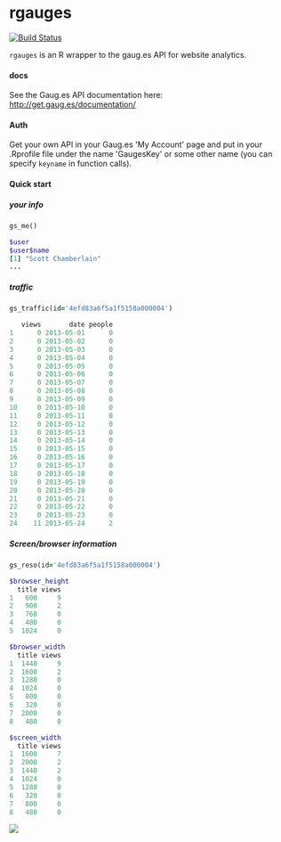 rgauges
=======

[![Build Status](https://api.travis-ci.org/ropensci/rgauges.png)](https://travis-ci.org/ropensci/rgauges)

`rgauges` is an R wrapper to the gaug.es API for website analytics.

#### docs

See the Gaug.es API documentation here: http://get.gaug.es/documentation/

#### Auth

Get your own API in your Gaug.es 'My Account' page and put in your .Rprofile file under the name 'GaugesKey' or some other name (you can specify `keyname` in function calls).

#### Quick start

##### your info

```ruby
gs_me()

$user
$user$name
[1] "Scott Chamberlain"
...
```

##### traffic

```ruby
gs_traffic(id='4efd83a6f5a1f5158a000004')

   views       date people
1      0 2013-05-01      0
2      0 2013-05-02      0
3      0 2013-05-03      0
4      0 2013-05-04      0
5      0 2013-05-05      0
6      0 2013-05-06      0
7      0 2013-05-07      0
8      0 2013-05-08      0
9      0 2013-05-09      0
10     0 2013-05-10      0
11     0 2013-05-11      0
12     0 2013-05-12      0
13     0 2013-05-13      0
14     0 2013-05-14      0
15     0 2013-05-15      0
16     0 2013-05-16      0
17     0 2013-05-17      0
18     0 2013-05-18      0
19     0 2013-05-19      0
20     0 2013-05-20      0
21     0 2013-05-21      0
22     0 2013-05-22      0
23     0 2013-05-23      0
24    11 2013-05-24      2
```

##### Screen/browser information

```ruby
gs_reso(id='4efd83a6f5a1f5158a000004')

$browser_height
  title views
1   600     9
2   900     2
3   768     0
4   480     0
5  1024     0

$browser_width
  title views
1  1440     9
2  1600     2
3  1280     0
4  1024     0
5   800     0
6   320     0
7  2000     0
8   480     0

$screen_width
  title views
1  1600     7
2  2000     2
3  1440     2
4  1024     0
5  1280     0
6   320     0
7   800     0
8   480     0
```


[![](http://ropensci.org/public_images/github_footer.png)](http://ropensci.org)